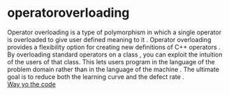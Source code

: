 # operatoroverloading
Operator overloading is a type of polymorphism in which a single operator is overloaded to give user defined meaning to it . Operator overloading provides a flexibility option for creating new definitions of C++ operators . 
By overloading standard operators on a class , you can exploit the intuition of the users of that class. This lets users program in the language of the problem domain rather than in the language of the machine .
The ultimate goal is to reduce both the learning curve and the defect rate .<br/>
[Way yo the code](https://github.com/ASTHA193/operatoroverloading/blob/master/operatoroverloading)
